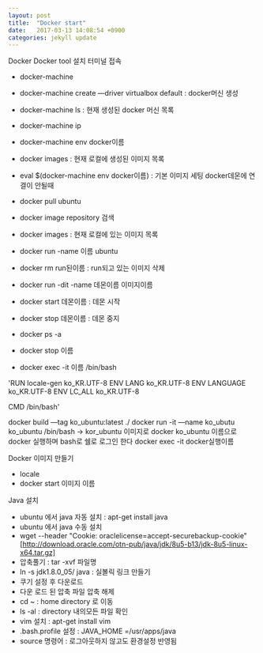 ```yaml
---
layout: post
title:  "Docker start"
date:   2017-03-13 14:08:54 +0900
categories: jekyll update
---
```

Docker
Docker tool 설치
터미널 접속
- docker-machine
- docker-machine create —driver virtualbox default : docker머신 생성
- docker-machine ls : 현재 생성된 docker 머신 목록
- docker-machine ip
- docker-machine env docker이름
- docker images : 현재 로컬에 생성된 이미지 목록
- eval $(docker-machine env docker이름) : 기본 이미지 세팅 docker데몬에 연결이 안될때
- docker pull ubuntu
- docker image repository 검색
- docker images : 현재 로컬에 있는 이미지 목록
- docker run -name 이름 ubuntu
- docker rm run된이름 : run되고 있는 이미지 삭제
- docker run -dit -name 데몬이름 이미지이름
- docker start 데몬이름 : 데몬 시작
- docker stop 데몬이름 : 데몬 중지

- docker ps -a
- docker stop 이름
- docker exec -it 이름 /bin/bash

'RUN locale-gen ko_KR.UTF-8
ENV LANG ko_KR.UTF-8
ENV LANGUAGE ko_KR.UTF-8
ENV LC_ALL ko_KR.UTF-8

CMD /bin/bash'

docker build —tag ko\_ubuntu:latest ./
docker run -it  —name ko\_ubutu ko\_ubuntu /bin/bash
-> kor\_ubuntu 이미지로 docker  ko\_ubuntu 이름으로 docker 실행하며 bash로 쉘로 로그인 한다
docker exec -it docker실행이름

Docker 이미지 만들기
- locale
- docker start 이미지 이름

Java 설치
- ubuntu 에서 java 자동 설치 : apt-get install java
- ubuntu 에서 java 수동 설치
- wget --header "Cookie: oraclelicense=accept-securebackup-cookie" [http://download.oracle.com/otn-pub/java/jdk/8u5-b13/jdk-8u5-linux-x64.tar.gz]
- 압축풀기 : tar -xvf 파일명
- ln -s jdk1.8.0\_05/ java : 실볼릭 링크 만들기
- 쿠기 설정 후 다운로드
- 다운 로드 된 압축 파일 압축 해제
- cd \~ : home directory 로 이동
- ls -al : directory 내의모든 파일 확인
- vim 설치 : apt-get install vim
- .bash.profile 설정 : JAVA\_HOME =/usr/apps/java
- source 명령어 : 로그아웃하지 않고도 환경설정 반영됨

[jekyll-docs]: https://jekyllrb.com/docs/home
[jekyll-gh]:   https://github.com/jekyll/jekyll
[jekyll-talk]: https://talk.jekyllrb.com/
